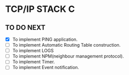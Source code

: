 # TCP/IP STACK C

## TO DO NEXT
- [x] To implement PING application. 
- [ ] To implement Automatic Routing Table construction.
- [ ] To implement LOGS
- [ ] To implement NPM(neighbour management protocol).
- [ ] To implement Timer.
- [ ] To implement Event notification.
